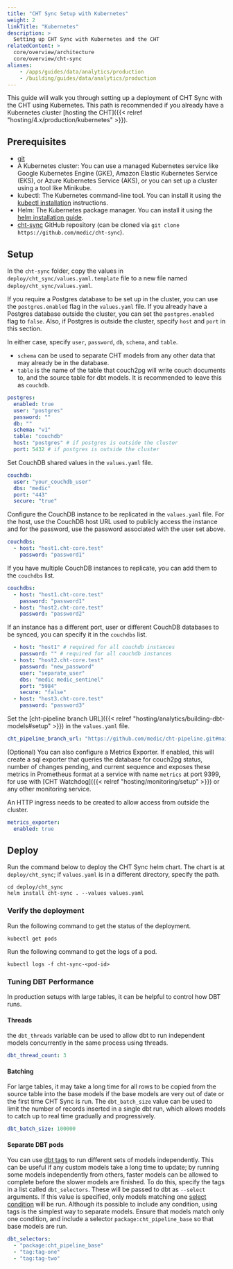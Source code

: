 ```yaml
---
title: "CHT Sync Setup with Kubernetes"
weight: 2
linkTitle: "Kubernetes"
description: >
  Setting up CHT Sync with Kubernetes and the CHT
relatedContent: >
  core/overview/architecture
  core/overview/cht-sync
aliases:
    - /apps/guides/data/analytics/production
    - /building/guides/data/analytics/production
---
```


This guide will walk you through setting up a deployment of CHT Sync with the CHT using Kubernetes. This path is recommended if you already have a Kubernetes cluster [hosting the CHT]({{< relref "hosting/4.x/production/kubernetes" >}}).

## Prerequisites

- [git](https://git-scm.com/book/en/v2/Getting-Started-Installing-Git)
- A Kubernetes cluster: You can use a managed Kubernetes service like Google Kubernetes Engine (GKE), Amazon Elastic Kubernetes Service (EKS), or Azure Kubernetes Service (AKS), or you can set up a cluster using a tool like Minikube.
- kubectl: The Kubernetes command-line tool. You can install it using the [kubectl installation](https://kubernetes.io/docs/tasks/tools/install-kubectl/) instructions.
- Helm: The Kubernetes package manager. You can install it using the [helm installation guide](https://helm.sh/docs/intro/install/).
- [cht-sync](https://github.com/medic/cht-sync) GitHub repository (can be cloned via `git clone https://github.com/medic/cht-sync`).

## Setup

In the `cht-sync` folder, copy the values in `deploy/cht_sync/values.yaml.template` file to a new file named `deploy/cht_sync/values.yaml`.

If you require a Postgres database to be set up in the cluster, you can use the `postgres.enabled` flag in the `values.yaml` file. If you already have a Postgres database outside the cluster, you can set the `postgres.enabled` flag to `false`. Also, if Postgres is outside the cluster, specify `host` and `port` in this section.

In either case, specify `user`, `password`, `db`, `schema`, and `table`.
  - `schema` can be used to separate CHT models from any other data that may already be in the database.
  - `table` is the name of the table that couch2pg will write couch documents to, and the source table for dbt models. It is recommended to leave this as `couchdb`.

```yaml
postgres:
  enabled: true
  user: "postgres"
  password: ""
  db: ""
  schema: "v1"
  table: "couchdb"
  host: "postgres" # if postgres is outside the cluster
  port: 5432 # if postgres is outside the cluster
```

Set CouchDB shared values in the `values.yaml` file.

```yaml
couchdb:
  user: "your_couchdb_user"
  dbs: "medic"
  port: "443"
  secure: "true"
```

Configure the CouchDB instance to be replicated in the `values.yaml` file. For the host, use the CouchDB host URL used to publicly access the instance and for the password, use the password associated with the user set above.

```yaml
couchdbs:
  - host: "host1.cht-core.test"
    password: "password1"
```

If you have multiple CouchDB instances to replicate, you can add them to the `couchdbs` list.

```yaml
couchdbs:
  - host: "host1.cht-core.test"
    password: "password1"
  - host: "host2.cht-core.test"
    password: "password2"
```

If an instance has a different port, user or different CouchDB databases to be synced, you can specify it in the `couchdbs` list.

```yaml
  - host: "host1" # required for all couchdb instances
    password: "" # required for all couchdb instances
  - host: "host2.cht-core.test"
    password: "new_password"
    user: "separate_user"
    dbs: "medic medic_sentinel"
    port: "5984"
    secure: "false"
  - host: "host3.cht-core.test"
    password: "password3"
  ```

Set the [cht-pipeline branch URL]({{< relref "hosting/analytics/building-dbt-models#setup" >}}) in the `values.yaml` file.

```yaml
cht_pipeline_branch_url: "https://github.com/medic/cht-pipeline.git#main"
```

(Optional) You can also configure a Metrics Exporter. If enabled, this will create a sql exporter that queries the database for couch2pg status, number of changes pending, and current sequence and exposes these metrics in Prometheus format at a service with name `metrics` at port 9399, for use with [CHT Watchdog]({{< relref "hosting/monitoring/setup" >}}) or any other monitoring service.

An HTTP ingress needs to be created to allow access from outside the cluster.

```yaml
metrics_exporter:
  enabled: true
```
## Deploy

Run the command below to deploy the CHT Sync helm chart. The chart is at `deploy/cht_sync`; if `values.yaml` is in a different directory, specify the path.

```shell
cd deploy/cht_sync
helm install cht-sync . --values values.yaml
```

### Verify the deployment

Run the following command to get the status of the deployment.

```shell
kubectl get pods
```

Run the following command to get the logs of a pod.

```shell
kubectl logs -f cht-sync-<pod-id>
```

### Tuning DBT Performance

In production setups with large tables, it can be helpful to control how DBT runs.

#### Threads

the `dbt_threads` variable can be used to allow dbt to run independent models concurrently in the same process using threads.

```yaml
dbt_thread_count: 3
```

#### Batching

For large tables, it may take a long time for all rows to be copied from the source table into the base models if the base models are very out of date or the first time CHT Sync is run. The `dbt_batch_size` value can be used to limit the number of records inserted in a single dbt run, which allows models to catch up to real time gradually and progressively.

```yaml
dbt_batch_size: 100000
```

#### Separate DBT pods
You can use [dbt tags](https://docs.getdbt.com/reference/resource-configs/tags) to run different sets of models independently. This can be useful if any custom models take a long time to update; by running some models independently from others, faster models can be allowed to complete before the slower models are finished. 
To do this, specify the tags in a list called `dbt_selectors`. These will be passed to dbt as `--select` arguments. If this value is specified, only models matching one [select condition](https://docs.getdbt.com/reference/node-selection/syntax#how-does-selection-work) will be run. Although its possible to include any condition, using tags is the simplest way to separate models. Ensure that models match only one condition, and include a selector `package:cht_pipeline_base` so that base models are run.

```yaml
dbt_selectors:
  - "package:cht_pipeline_base"
  - "tag:tag-one"
  - "tag:tag-two"
```

